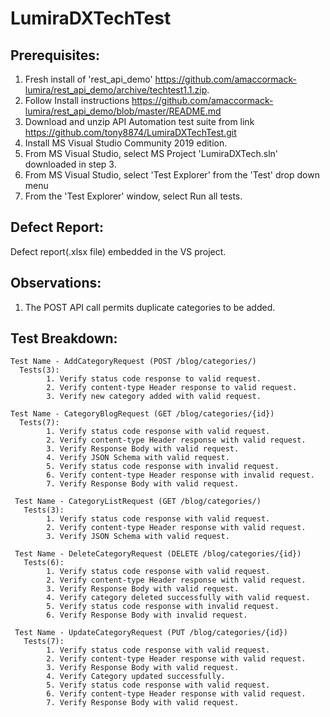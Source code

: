# LumiraDXTechTest

## Prerequisites:

1. Fresh install of 'rest_api_demo' https://github.com/amaccormack-lumira/rest_api_demo/archive/techtest1.1.zip.
2. Follow Install instructions https://github.com/amaccormack-lumira/rest_api_demo/blob/master/README.md
4. Download and unzip API Automation test suite from link https://github.com/tony8874/LumiraDXTechTest.git
5. Install MS Visual Studio Community 2019 edition.
6. From MS Visual Studio, select MS Project 'LumiraDXTech.sln' downloaded in step 3.
7. From MS Visual Studio, select 'Test Explorer' from the 'Test' drop down menu
8. From the 'Test Explorer' window, select Run all tests.

## Defect Report:

Defect report(.xlsx file) embedded in the VS project.


## Observations:

1. The POST API call permits duplicate categories to be added.


## Test Breakdown:
```
Test Name - AddCategoryRequest (POST /blog/categories/)
  Tests(3):
        1. Verify status code response to valid request.
        2. Verify content-type Header response to valid request.
        3. Verify new category added with valid request.
        
Test Name - CategoryBlogRequest (GET /blog/categories/{id})
  Tests(7):
        1. Verify status code response with valid request.
        2. Verify content-type Header response with valid request.
        3. Verify Response Body with valid request.
        4. Verify JSON Schema with valid request.
        5. Verify status code response with invalid request.
        6. Verify content-type Header response with invalid request.
        7. Verify Response Body with valid request.
        
 Test Name - CategoryListRequest (GET /blog/categories/)
   Tests(3):
        1. Verify status code response with valid request.
        2. Verify content-type Header response with valid request.
        3. Verify JSON Schema with valid request.
        
 Test Name - DeleteCategoryRequest (DELETE /blog/categories/{id})
   Tests(6):
        1. Verify status code response with valid request.
        2. Verify content-type Header response with valid request.
        3. Verify Response Body with valid request.
        4. Verify category deleted successfully with valid request.
        5. Verify status code response with invalid request.
        6. Verify Response Body with invalid request.
        
 Test Name - UpdateCategoryRequest (PUT /blog/categories/{id})
   Tests(7):
        1. Verify status code response with valid request.
        2. Verify content-type Header response with valid request.
        3. Verify Response Body with valid request.
        4. Verify Category updated successfully.
        5. Verify status code response with valid request.
        6. Verify content-type Header response with valid request.
        7. Verify Response Body with valid request.  
```
